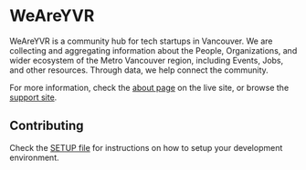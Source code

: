 # WeAreYVR

WeAreYVR is a community hub for tech startups in Vancouver. We are collecting and aggregating information about the People, Organizations, and wider ecosystem of the Metro Vancouver region, including Events, Jobs, and other resources. Through data, we help connect the community.

For more information, check the [about page](http://www.weareyvr.ca/about/) on the live site, or browse the [support site](http://weareyvr.freshdesk.com).

## Contributing

Check the [SETUP file](SETUP.md) for instructions on how to setup your development environment.